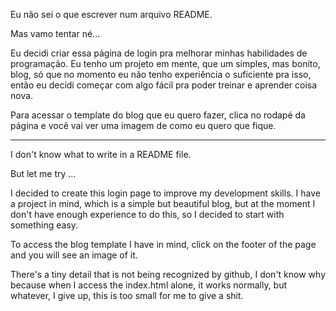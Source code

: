 Eu não sei o que escrever num arquivo README.

Mas vamo tentar né...

Eu decidi criar essa página de login pra melhorar minhas habilidades de programação.
Eu tenho um projeto em mente, que um simples, mas bonito, blog, só que no momento eu não tenho experiência o suficiente pra isso, então eu decidi começar com algo fácil pra poder treinar e aprender coisa nova.

Para acessar o template do blog que eu quero fazer, clica no rodapé da página e você vai ver uma imagem de como eu quero que fique.

---------

I don't know what to write in a README file.

But let me try ...

I decided to create this login page to improve my development skills.
I have a project in mind, which is a simple but beautiful blog, but at the moment I don't have enough experience to do this, so I decided to start with something easy.

To access the blog template I have in mind, click on the footer of the page and you will see an image of it.

There's a tiny detail that is not being recognized by github, I don't know why because when I access the index.html alone, it works normally, but whatever, I give up, this is too small for me to give a shit.
